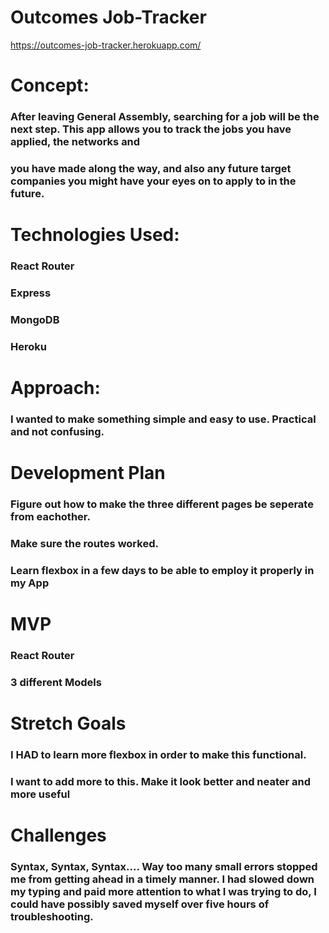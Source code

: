# Outcomes Job-Tracker
https://outcomes-job-tracker.herokuapp.com/
<h1> Concept:
<h3> After leaving General Assembly, searching for a job will be the next step.  This app allows you to track the jobs you have applied, the networks and
<h3> you have made along the way, and also any future target companies you might have your eyes on to apply to in the future.
<h1> Technologies Used:
<h3> React Router
<h3> Express
<h3> MongoDB
<h3> Heroku

<h1>Approach:
<h3> I wanted to make something simple and easy to use. Practical and not confusing.  

<h1>Development Plan
<h3> Figure out how to make the three different pages be seperate from eachother.
<h3> Make sure the routes worked. 
<h3>Learn flexbox in a few days to be able to employ it properly in my App

<h1>MVP
<h3> React Router
<h3> 3 different Models


<h1>Stretch Goals
<h3> I HAD to learn more flexbox in order to make this functional.
<h3> I want to add more to this. Make it look better and neater and more useful

<h1>Challenges
<h3> Syntax, Syntax, Syntax.... Way too many small errors stopped me from getting ahead in a timely manner. I had slowed down my typing and paid more attention to what I was trying to do, I could have possibly saved myself over five hours of troubleshooting.
